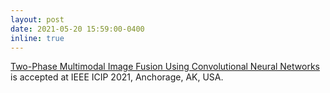 ```yaml
---
layout: post
date: 2021-05-20 15:59:00-0400
inline: true
---
```


<a href="https://ieeexplore.ieee.org/abstract/document/9506703">Two-Phase Multimodal Image Fusion Using Convolutional Neural Networks</a> is accepted at IEEE ICIP 2021, Anchorage, AK, USA.